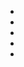 
<!-- Add your navigation menu here !-->

* [<i class="fa fa-home"></i>][Home]
* [<i class="fa fa-rss"></i>](/posts/feeds/atom.xml)
* [<i class="fa fa-envelope"></i>][Contact]
* [<i class="fa fa-github"></i>][github]
* [<i class="fa fa-bitbucket"></i>][bitbucket]
<!--

[<i class="icon-legal " title="Legalese"/>](/legal/)

[<i class="icon-archive " title="Archive"/>](/posts/archive/)
-->

[Home]:     </>                "Home"
[Research]: </research/>       "Research"
[Teaching]: </teaching/>       "Teaching"
[Software]: </software/>       "Software"
[Contact]:  </contact/>        "Contact"
[github]: <https://github.com/piyush-kurur> "On GitHub"
[bitbucket]: <https://bitbucket.org/piyush-kurur> "On BitBucket"
